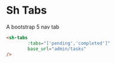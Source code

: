 # Sh Tabs

A bootstrap 5 nav tab

```html
<sh-tabs
        :tabs="['pending','completed']"
        base_url="admin/tasks"
/>
```

